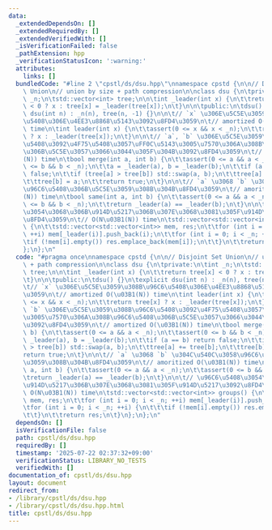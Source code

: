 ```yaml
---
data:
  _extendedDependsOn: []
  _extendedRequiredBy: []
  _extendedVerifiedWith: []
  _isVerificationFailed: false
  _pathExtension: hpp
  _verificationStatusIcon: ':warning:'
  attributes:
    links: []
  bundledCode: "#line 2 \"cpstl/ds/dsu.hpp\"\nnamespace cpstd {\n\n// Disjoint Set\
    \ Union\n// union by size + path compression\n\nclass dsu {\n\tprivate:\n\tint\
    \ _n;\n\tstd::vector<int> tree;\n\n\tint _leader(int x) {\n\t\treturn tree[x]\
    \ < 0 ? x : tree[x] = _leader(tree[x]);\n\t}\n\n\tpublic:\n\tdsu() {}\n\texplicit\
    \ dsu(int n) : _n(n), tree(n, -1) {}\n\n\t// `x` \u306E\u5C5E\u3059\u308B\u96C6\
    \u5408\u306E\u4EE3\u8868\u5143\u3092\u8FD4\u3059\n\t// amortized O(\u03B1(N))\
    \ time\n\tint leader(int x) {\n\t\tassert(0 <= x && x < _n);\n\t\treturn tree[x]\
    \ ? x : _leader(tree[x]);\n\t}\n\n\t// `a`, `b` \u306E\u5C5E\u3059\u308B\u96C6\
    \u5408\u3092\u4F75\u5408\u3057\uFF0C\u5143\u3005\u7570\u306A\u308B\u96C6\u5408\
    \u306B\u5C5E\u3057\u3066\u3044\u305F\u304B\u3092\u8FD4\u3059\n\t// amortized O(\u03B1\
    (N)) time\n\tbool merge(int a, int b) {\n\t\tassert(0 <= a && a < _n);\n\t\tassert(0\
    \ <= b && b < _n);\n\t\ta = _leader(a), b = _leader(b);\n\t\tif (a == b) return\
    \ false;\n\t\tif (tree[a] > tree[b]) std::swap(a, b);\n\t\ttree[a] += tree[b];\n\
    \t\ttree[b] = a;\n\t\treturn true;\n\t}\n\n\t// `a` \u3068 `b` \u304C\u540C\u3058\
    \u96C6\u5408\u306B\u5C5E\u3059\u308B\u304B\u8FD4\u3059\n\t// amoritized O(\u03B1\
    (N)) time\n\tbool same(int a, int b) {\n\t\tassert(0 <= a && a < _n);\n\t\tassert(0\
    \ <= b && b < _n);\n\t\treturn _leader(a) == _leader(b);\n\t}\n\n\t// \u96C6\u5408\
    \u3054\u3068\u306B\u914D\u5217\u306B\u307E\u3068\u3081\u305F\u914D\u5217\u3092\
    \u8FD4\u3059\n\t// O(N\u03B1(N)) time\n\tstd::vector<std::vector<int>> groups()\
    \ {\n\t\tstd::vector<std::vector<int>> mem, res;\n\t\tfor (int i = 0; i < _n;\
    \ ++i) mem[_leader(i)].push_back(i);\n\t\tfor (int i = 0; i < _n; ++i) {\n\t\t\
    \tif (!mem[i].empty()) res.emplace_back(mem[i]);\n\t\t}\n\t\treturn res;\n\t}\n\
    };\n};\n"
  code: "#pragma once\nnamespace cpstd {\n\n// Disjoint Set Union\n// union by size\
    \ + path compression\n\nclass dsu {\n\tprivate:\n\tint _n;\n\tstd::vector<int>\
    \ tree;\n\n\tint _leader(int x) {\n\t\treturn tree[x] < 0 ? x : tree[x] = _leader(tree[x]);\n\
    \t}\n\n\tpublic:\n\tdsu() {}\n\texplicit dsu(int n) : _n(n), tree(n, -1) {}\n\n\
    \t// `x` \u306E\u5C5E\u3059\u308B\u96C6\u5408\u306E\u4EE3\u8868\u5143\u3092\u8FD4\
    \u3059\n\t// amortized O(\u03B1(N)) time\n\tint leader(int x) {\n\t\tassert(0\
    \ <= x && x < _n);\n\t\treturn tree[x] ? x : _leader(tree[x]);\n\t}\n\n\t// `a`,\
    \ `b` \u306E\u5C5E\u3059\u308B\u96C6\u5408\u3092\u4F75\u5408\u3057\uFF0C\u5143\
    \u3005\u7570\u306A\u308B\u96C6\u5408\u306B\u5C5E\u3057\u3066\u3044\u305F\u304B\
    \u3092\u8FD4\u3059\n\t// amortized O(\u03B1(N)) time\n\tbool merge(int a, int\
    \ b) {\n\t\tassert(0 <= a && a < _n);\n\t\tassert(0 <= b && b < _n);\n\t\ta =\
    \ _leader(a), b = _leader(b);\n\t\tif (a == b) return false;\n\t\tif (tree[a]\
    \ > tree[b]) std::swap(a, b);\n\t\ttree[a] += tree[b];\n\t\ttree[b] = a;\n\t\t\
    return true;\n\t}\n\n\t// `a` \u3068 `b` \u304C\u540C\u3058\u96C6\u5408\u306B\u5C5E\
    \u3059\u308B\u304B\u8FD4\u3059\n\t// amoritized O(\u03B1(N)) time\n\tbool same(int\
    \ a, int b) {\n\t\tassert(0 <= a && a < _n);\n\t\tassert(0 <= b && b < _n);\n\t\
    \treturn _leader(a) == _leader(b);\n\t}\n\n\t// \u96C6\u5408\u3054\u3068\u306B\
    \u914D\u5217\u306B\u307E\u3068\u3081\u305F\u914D\u5217\u3092\u8FD4\u3059\n\t//\
    \ O(N\u03B1(N)) time\n\tstd::vector<std::vector<int>> groups() {\n\t\tstd::vector<std::vector<int>>\
    \ mem, res;\n\t\tfor (int i = 0; i < _n; ++i) mem[_leader(i)].push_back(i);\n\t\
    \tfor (int i = 0; i < _n; ++i) {\n\t\t\tif (!mem[i].empty()) res.emplace_back(mem[i]);\n\
    \t\t}\n\t\treturn res;\n\t}\n};\n};\n"
  dependsOn: []
  isVerificationFile: false
  path: cpstl/ds/dsu.hpp
  requiredBy: []
  timestamp: '2025-07-22 02:37:32+09:00'
  verificationStatus: LIBRARY_NO_TESTS
  verifiedWith: []
documentation_of: cpstl/ds/dsu.hpp
layout: document
redirect_from:
- /library/cpstl/ds/dsu.hpp
- /library/cpstl/ds/dsu.hpp.html
title: cpstl/ds/dsu.hpp
---
```

